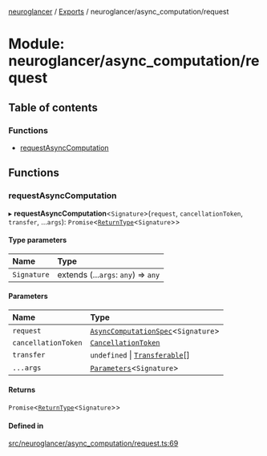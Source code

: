 [neuroglancer](../README.md) / [Exports](../modules.md) / neuroglancer/async\_computation/request

# Module: neuroglancer/async\_computation/request

## Table of contents

### Functions

- [requestAsyncComputation](neuroglancer_async_computation_request.md#requestasynccomputation)

## Functions

### requestAsyncComputation

▸ **requestAsyncComputation**<`Signature`\>(`request`, `cancellationToken`, `transfer`, ...`args`): `Promise`<[`ReturnType`](neuroglancer_annotation_renderlayer._internal_.md#returntype)<`Signature`\>\>

#### Type parameters

| Name | Type |
| :------ | :------ |
| `Signature` | extends (...`args`: `any`) => `any` |

#### Parameters

| Name | Type |
| :------ | :------ |
| `request` | [`AsyncComputationSpec`](../interfaces/neuroglancer_async_computation.AsyncComputationSpec.md)<`Signature`\> |
| `cancellationToken` | [`CancellationToken`](../interfaces/neuroglancer_util_cancellation.CancellationToken.md) |
| `transfer` | `undefined` \| [`Transferable`](main_module._internal_.md#transferable)[] |
| `...args` | [`Parameters`](neuroglancer_async_computation_handler._internal_.md#parameters)<`Signature`\> |

#### Returns

`Promise`<[`ReturnType`](neuroglancer_annotation_renderlayer._internal_.md#returntype)<`Signature`\>\>

#### Defined in

[src/neuroglancer/async_computation/request.ts:69](https://github.com/ActiveBrainAtlas2/neuroglancer/blob/034b457d/src/neuroglancer/async_computation/request.ts#L69)
